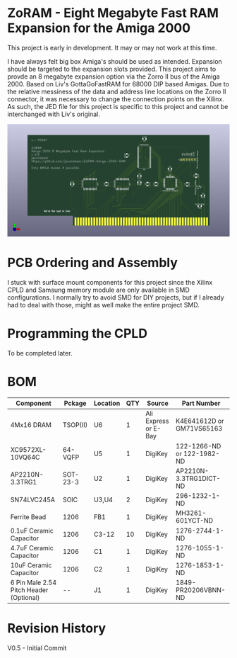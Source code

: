 # ZoRAM - Eight Megabyte Fast RAM Expansion for the Amiga 2000

This project is early in development. It may or may not work at this time.

I have always felt big box Amiga's should be used as intended. Expansion should be targeted to the expansion slots provided. This project aims to provde an 8 megabyte expansion option via the Zorro II bus of the Amiga 2000. Based on Liv's GottaGoFastRAM for 68000 DIP based Amigas. Due to the relative messiness of the  data and address line locations on the Zorro II connector, it was necessary to  change the connection points on the Xilinx. As such, the JED file for this project is specific to this project and cannot be interchanged with Liv's original.

![ZoRAM Image](ZoRAM.jpg)


# PCB Ordering and Assembly

I stuck with surface mount components for this project since the Xilinx CPLD and Samsung memory module are only available in SMD configurations. I normally try to avoid SMD for DIY projects, but if I already had to deal with those, might as well make the entire project SMD.

# Programming the CPLD

To be completed later.

# BOM

|Component|Pckage|Location|QTY|Source|Part Number|
--- | --- | --- | --- | --- | ---
4Mx16 DRAM|TSOP(II)| U6 | 1 | Ali Express or E-Bay| K4E641612D or GM71VS65163
XC9572XL-10VQ64C|64-VQFP|U5|1|DigiKey|122-1266-ND or 122-1982-ND
AP2210N-3.3TRG1|SOT-23-3|U2|1|DigiKey|AP2210N-3.3TRG1DICT-ND
SN74LVC245A|SOIC|U3,U4|2|DigiKey|296-1232-1-ND
Ferrite Bead|1206|FB1|1|DigiKey|MH3261-601YCT-ND
0.1uF Ceramic Capacitor|1206|C3-12|10|DigiKey|1276-2744-1-ND
4.7uF Ceramic Capacitor|1206|C1|1|DigiKey|1276-1055-1-ND
10uF Ceramic Capacitor|1206|C2|1|DigiKey|1276-1853-1-ND
6 Pin Male 2.54 Pitch Header (Optional)|--|J1|1|DigiKey|1849-PR20206VBNN-ND‎

# Revision History

V0.5 - Initial Commit
